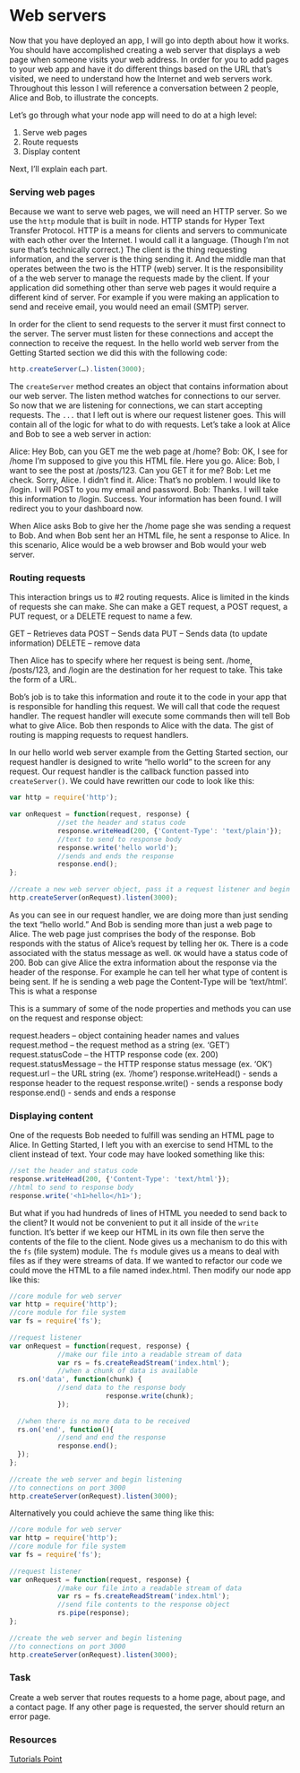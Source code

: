 # Web servers
 
Now that you have deployed an app, I will go into depth about how it works.  You should have accomplished creating a web server that displays a web page when someone visits your web address.  In order for you to add pages to your web app and have it do different things based on the URL that’s visited, we need to understand how the Internet and web servers work. Throughout this lesson I will reference a conversation between 2 people, Alice and Bob, to illustrate the concepts.
 
Let’s go through what your node app will need to do at a high level:
 
1. Serve web pages
2. Route requests  
3. Display content
 
Next, I’ll explain each part.
 
### Serving web pages
 
Because we want to serve web pages, we will need an HTTP server.  So we use the `http` module that is built in node.  HTTP stands for Hyper Text Transfer Protocol.  HTTP is a means for clients and servers to communicate with each other over the Internet.  I would call it a language. (Though I’m not sure that’s technically correct.)  The client is the thing requesting information, and the server is the thing sending it.  And the middle man that operates between the two is the HTTP (web) server.   It is the responsibility of a the web server to manage the requests made by the client.  If your application did something other than serve web pages it would require a different kind of server.  For example if you were making an application to send and receive email, you would need an email (SMTP) server.     
 
 
In order for the client to send requests to the server it must first connect to the server.  The server must listen for these connections and accept the connection to receive the request. In the hello world web server from the Getting Started section we did this with the following code:
 
```js
http.createServer(…).listen(3000);
```
 
The `createServer` method creates an object that contains information about our web server. The listen method watches for connections to our server.  So now that we are listening for connections, we can start accepting requests. The `...` that I left out is where our request listener goes. This will contain all of the logic for what to do with requests. Let’s take a look at Alice and Bob to see a web server in action:
 
Alice:  Hey Bob, can you GET me the web page at /home?
Bob:  OK, I see for /home I’m supposed to give you this HTML file.  Here you go.
Alice: Bob, I want to see the post at /posts/123. Can you GET it for me?
Bob: Let me check. Sorry, Alice. I didn’t find it.
Alice: That’s no problem. I would like to /login.  I will POST to you my email and password.
Bob: Thanks.  I will take this information to /login. Success. Your information has been found. I will redirect you to your dashboard now.
 
When Alice asks Bob to give her the /home page she was sending a request to Bob.  And when Bob sent her an HTML file, he sent a response to Alice.  In this scenario, Alice would be a web browser and Bob would your web server.

 
### Routing requests
 
This interaction brings us to #2 routing requests.  Alice is limited in the kinds of requests she can make.  She can make a GET request, a POST request, a PUT request, or a DELETE request to name a few.  
 
GET – Retrieves data
POST – Sends data
PUT – Sends data (to update information)
DELETE – remove data  
 
Then Alice has to specify where her request is being sent.  /home, /posts/123, and /login are the destination for her request to take. This take the form of a URL.
 
 Bob’s job is to take this information and route it to the code in your app that is responsible for handling this request.  We will call that code the request handler. The request handler will execute some commands then will tell Bob what to give Alice.  Bob then responds to Alice with the data.  The gist of routing is mapping requests to request handlers.
 
In our hello world web server example from the Getting Started section, our request handler is designed to write “hello world” to the screen for any request.  Our request handler is the callback function passed into `createServer()`. We could have rewritten our code to look like this:
 
```js
var http = require('http');
 
var onRequest = function(request, response) {
        	//set the header and status code
        	response.writeHead(200, {'Content-Type': 'text/plain'});
        	//text to send to response body
        	response.write('hello world');
        	//sends and ends the response
        	response.end();
};
 
//create a new web server object, pass it a request listener and begin listening to connections on port 3000
http.createServer(onRequest).listen(3000);
```
 
As you can see in our request handler, we are doing more than just sending the text “hello world.”  And Bob is sending more than just a web page to Alice.  The web page just comprises the body of the response.  Bob responds with the status of Alice’s request by telling her `OK`.  There is a code associated with the status message as well.  `OK` would have a status code of 200.  Bob can give Alice the extra information about the response via the header of the response.  For example he can tell her what type of content is being sent. If he is sending a web page the Content-Type will be ‘text/html’. This is what a response

This is a summary of some of the node properties and methods you can use on the request and response object:
 
request.headers – object containing header names and values
request.method – the request method as a string (ex. ‘GET’)
request.statusCode – the HTTP response code (ex. 200)
request.statusMessage – the HTTP response status message (ex. ‘OK’)
request.url – the URL string (ex. ‘/home’)
response.writeHead() - sends a response header to the request
response.write() - sends a response body
response.end() - sends and ends a response
 
### Displaying content
 
One of the requests Bob needed to fulfill was sending an HTML page to Alice.  In Getting Started, I left you with an exercise to send HTML to the client instead of text. Your code may have looked something like this:
 
```js
//set the header and status code
response.writeHead(200, {'Content-Type': 'text/html'});
//html to send to response body
response.write('<h1>hello</h1>');
```
 
But what if you had hundreds of lines of HTML you needed to send back to the client?  It would not be convenient to put it all inside of the `write` function.  It’s better if we keep our HTML in its own file then serve the contents of the file to the client. Node gives us a mechanism to do this with the `fs` (file system) module.  The `fs` module gives us a means to deal with files as if they were streams of data. If we wanted to refactor our code we could move the HTML to a file named index.html.  Then modify our node app like this:
 
```js
//core module for web server
var http = require('http');
//core module for file system
var fs = require('fs'); 
 
//request listener
var onRequest = function(request, response) {
        	//make our file into a readable stream of data
        	var rs = fs.createReadStream('index.html');
        	//when a chunk of data is available
  rs.on('data', function(chunk) {
        	//send data to the response body
                    	response.write(chunk);
        	});
 
  //when there is no more data to be received
  rs.on('end', function(){
        	//send and end the response
        	response.end();
  });
};
 
//create the web server and begin listening
//to connections on port 3000
http.createServer(onRequest).listen(3000); 
```
 
Alternatively you could achieve the same thing like this:
 
```js
//core module for web server
var http = require('http');
//core module for file system
var fs = require('fs'); 
 
//request listener
var onRequest = function(request, response) {
        	//make our file into a readable stream of data
        	var rs = fs.createReadStream('index.html');
        	//send file contents to the response object
        	rs.pipe(response);
};
 
//create the web server and begin listening
//to connections on port 3000
http.createServer(onRequest).listen(3000); 
```
 
### Task
 
Create a web server that routes requests to a home page, about page, and a contact page.  If any other page is requested, the server should return an error page.
 
 
### Resources
[Tutorials Point](https://www.tutorialspoint.com/http)


